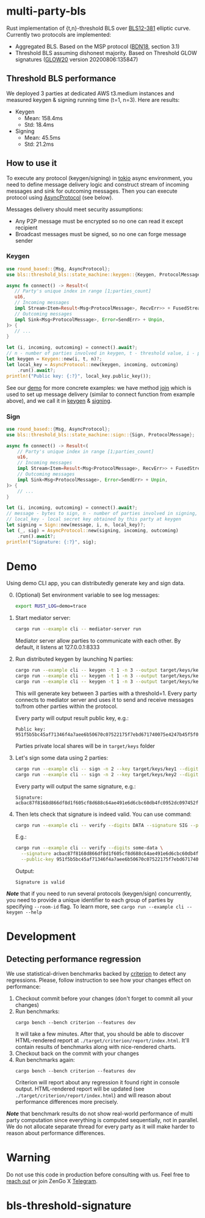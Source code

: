 # multi-party-bls

Rust implementation of {t,n}-threshold BLS over [BLS12-381](https://hackmd.io/@benjaminion/bls12-381) elliptic curve.
Currently two protocols are implemented: 
- Aggregated BLS. Based on the MSP protocol ([BDN18](https://eprint.iacr.org/2018/483.pdf), section 3.1) 
- Threshold BLS assuming dishonest majority. Based on Threshold GLOW signatures ([GLOW20](https://eprint.iacr.org/2020/096.pdf) version 20200806:135847)

## Threshold BLS performance
We deployed 3 parties at dedicated AWS t3.medium instances and measured keygen & signing running time (t=1, n=3). Here are results:
* Keygen
  * Mean: 158.4ms
  * Std: 18.4ms
* Signing
  * Mean: 45.5ms
  * Std: 21.2ms

## How to use it
To execute any protocol (keygen/signing) in [tokio] async environment, you need to define
message delivery logic and construct stream of incoming messages and sink for outcoming
messages. Then you can execute protocol using [AsyncProtocol] (see below).

[tokio]: https://tokio.rs
[AsyncProtocol]: https://docs.rs/round-based/0.1.1/round_based/async_runtime/struct.AsyncProtocol.html

Messages delivery should meet security assumptions:
* Any P2P message must be encrypted so no one can read it except recipient
* Broadcast messages must be signed, so no one can forge message sender

### Keygen
```rust
use round_based::{Msg, AsyncProtocol};
use bls::threshold_bls::state_machine::keygen::{Keygen, ProtocolMessage};

async fn connect() -> Result<(
   // Party's unique index in range [1;parties_count]
   u16,
   // Incoming messages
   impl Stream<Item=Result<Msg<ProtocolMessage>, RecvErr>> + FusedStream + Unpin,
   // Outcoming messages
   impl Sink<Msg<ProtocolMessage>, Error=SendErr> + Unpin,
)> {
   // ...
}

let (i, incoming, outcoming) = connect().await?;
// n - number of parties involved in keygen, t - threshold value, i - party's index
let keygen = Keygen::new(i, t, n)?;
let local_key = AsyncProtocol::new(keygen, incoming, outcoming)
    .run().await?;
println!("Public key: {:?}", local_key.public_key());
```

See our [demo](examples/cli.rs) for more concrete examples: we have method [join] which 
is used to set up message delivery (similar to connect function from example above),
and we call it in [keygen] & [signing].

[join]: https://github.com/ZenGo-X/multi-party-bls/blob/d3db4f46920066757f50a9576b3002cbbb21aef2/examples/mediator/client.rs#L37
[keygen]: https://github.com/ZenGo-X/multi-party-bls/blob/d3db4f46920066757f50a9576b3002cbbb21aef2/examples/cli.rs#L79
[signing]: https://github.com/ZenGo-X/multi-party-bls/blob/d3db4f46920066757f50a9576b3002cbbb21aef2/examples/cli.rs#L129

### Sign
```rust
use round_based::{Msg, AsyncProtocol};
use bls::threshold_bls::state_machine::sign::{Sign, ProtocolMessage};

async fn connect() -> Result<(
    // Party's unique index in range [1;parties_count]
    u16,
    // Incoming messages
    impl Stream<Item=Result<Msg<ProtocolMessage>, RecvErr>> + FusedStream + Unpin,
    // Outcoming messages
    impl Sink<Msg<ProtocolMessage>, Error=SendErr> + Unpin,                        
)> {
    // ...
}

let (i, incoming, outcoming) = connect().await?;
// message - bytes to sign, n - number of parties involved in signing,
// local_key - local secret key obtained by this party at keygen
let signing = Sign::new(message, i, n, local_key)?;
let (_, sig) = AsyncProtocol::new(signing, incoming, outcoming)
    .run().await?;
println!("Signature: {:?}", sig);
```

# Demo
Using demo CLI app, you can distributedly generate key and sign data.

0. (Optional)
   Set environment variable to see log messages:
   ```bash
   export RUST_LOG=demo=trace
   ```

1. Start mediator server:
   ```bash
   cargo run --example cli -- mediator-server run
   ```
   Mediator server allow parties to communicate with each other. By default, it listens at 127.0.0.1:8333

2. Run distributed keygen by launching N parties:
   ```bash
   cargo run --example cli -- keygen -t 1 -n 3 --output target/keys/key1
   cargo run --example cli -- keygen -t 1 -n 3 --output target/keys/key2
   cargo run --example cli -- keygen -t 1 -n 3 --output target/keys/key3
   ```
   This will generate key between 3 parties with a threshold=1. Every party connects to mediator server
   and uses it to send and receive messages to/from other parties within the protocol.

   Every party will output result public key, e.g.:
   ```
   Public key: 951f5b5bc45af71346f4a7aee6b50670c07522175f7ebd671740075e4247b45f5f03206ae8274d77337eae797e0f69490cca3ee5da31eb5f8746dd942034550dff5c4695ee7160f32bfa8424d40e3690bdd7cf4d58e9ab5d03d00d50fc837278
   ```

   Parties private local shares will be in `target/keys` folder

3. Let's sign some data using 2 parties:
   ```bash
   cargo run --example cli -- sign -n 2 --key target/keys/key1 --digits some-data
   cargo run --example cli -- sign -n 2 --key target/keys/key2 --digits some-data
   ```

   Every party will output the same signature, e.g.:
   ```
   Signature: acbac87f8168d866df8d1f605cf8d688c64ae491e6d6cbc60db4fc0952dc097452f252cb2f746a948bac0e2311e6c14e
   ```

4. Then lets check that signature is indeed valid.
   You can use command:
   ```bash
   cargo run --example cli -- verify --digits DATA --signature SIG --public-key PK
   ```

   E.g.:
   ```bash
   cargo run --example cli -- verify --digits some-data \
     --signature acbac87f8168d866df8d1f605cf8d688c64ae491e6d6cbc60db4fc0952dc097452f252cb2f746a948bac0e2311e6c14e \
     --public-key 951f5b5bc45af71346f4a7aee6b50670c07522175f7ebd671740075e4247b45f5f03206ae8274d77337eae797e0f69490cca3ee5da31eb5f8746dd942034550dff5c4695ee7160f32bfa8424d40e3690bdd7cf4d58e9ab5d03d00d50fc837278
   ```

   Output:
   ```
   Signature is valid
   ```

**_Note_** that if you need to run several protocols (keygen/sign) concurrently, you need to provide a unique 
identifier to each group of parties by specifying `--room-id` flag. To learn more, see 
`cargo run --example cli -- keygen --help`

# Development

## Detecting performance regression
We use statistical-driven benchmarks backed by [criterion][criterion-crate] to detect any regressions.
Please, follow instruction to see how your changes effect on performance:
1. Checkout commit before your changes (don't forget to commit all your changes)
2. Run benchmarks:
   ```shell
   cargo bench --bench criterion --features dev
   ```
   It will take a few minutes.
   After that, you should be able to discover HTML-rendered report at `./target/criterion/report/index.html`.
   It'll contain results of benchmarks along with nice-rendered charts.
3. Checkout back on the commit with your changes
4. Run benchmarks again:
   ```shell
   cargo bench --bench criterion --features dev
   ```
   Criterion will report about any regression it found right in console output. HTML-rendered report
   will be updated (see `./target/criterion/report/index.html`) and will reason about performance
   differences more precisely.

[criterion-crate]: https://crates.io/crates/criterion

**_Note_** that benchmark results do not show real-world performance of multi party computation since
everything is computed sequentially, not in parallel. We do not allocate separate thread for every party
as it will make harder to reason about performance differences.

# Warning
Do not use this code in production before consulting with us. Feel free to [reach out](mailto:github@zengo.com) or join ZenGo X [Telegram](https://t.me/joinchat/ET1mddGXRoyCxZ-7).
# bls-threshold-signature
